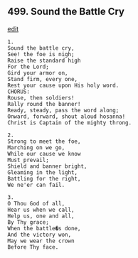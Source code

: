 
## 499.  Sound the Battle Cry
[edit](https://docs.google.com/document/d/1Y5UXJ6Sul4ZMStfZXcsqyMTDot7Sgcr7/edit?mode=html)



    1.
    Sound the battle cry,
    See! the foe is nigh;
    Raise the standard high
    For the Lord;
    Gird your armor on,
    Stand firm, every one,
    Rest your cause upon His holy word.
    CHORUS:
    Rouse, then soldiers!
    Rally round the banner!
    Ready, steady, pass the word along;
    Onward, forward, shout aloud hosanna!
    Christ is Captain of the mighty throng.

    2.
    Strong to meet the foe,
    Marching on we go,
    While our cause we know
    Must prevail;
    Shield and banner bright,
    Gleaming in the light,
    Battling for the right,
    We ne'er can fail.

    3.
    O Thou God of all,
    Hear us when we call,
    Help us, one and all,
    By Thy grace;
    When the battle�s done,
    And the victory won,
    May we wear the crown
    Before Thy face.
